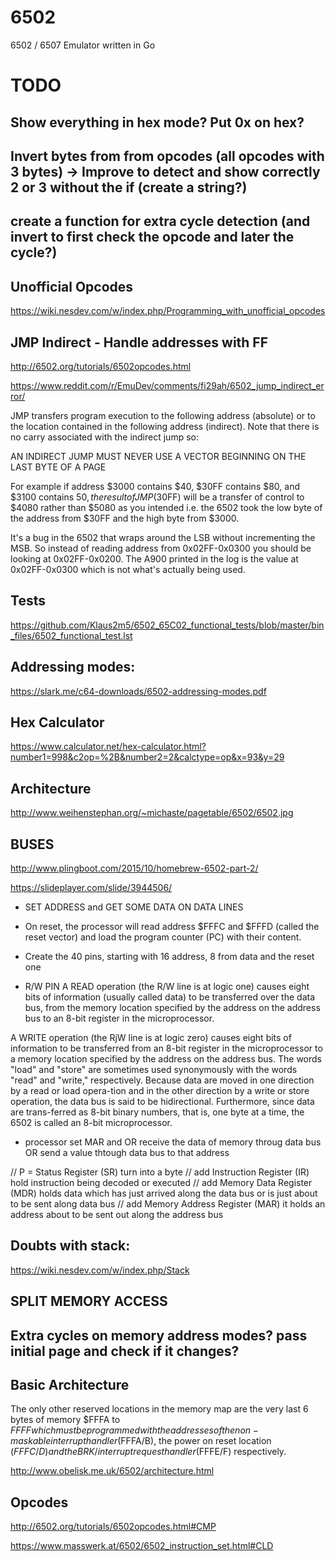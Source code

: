 # 6502
6502 / 6507 Emulator written in Go

# TODO

## Show everything in hex mode? Put 0x on hex?

## Invert bytes from from opcodes (all opcodes with 3 bytes) -> Improve to detect and show correctly 2 or 3 without the if (create a string?)

## create a function for extra cycle detection (and invert to first check the opcode and later the cycle?)

## Unofficial Opcodes

https://wiki.nesdev.com/w/index.php/Programming_with_unofficial_opcodes

## JMP Indirect - Handle addresses with FF

http://6502.org/tutorials/6502opcodes.html

https://www.reddit.com/r/EmuDev/comments/fi29ah/6502_jump_indirect_error/


JMP transfers program execution to the following address (absolute) or to the location contained in the following address (indirect). Note that there is no carry associated with the indirect jump so:

AN INDIRECT JUMP MUST NEVER USE A
VECTOR BEGINNING ON THE LAST BYTE
OF A PAGE

For example if address $3000 contains $40, $30FF contains $80, and $3100 contains $50, the result of JMP ($30FF) will be a transfer of control to $4080 rather than $5080 as you intended i.e. the 6502 took the low byte of the address from $30FF and the high byte from $3000. 

It's a bug in the 6502 that wraps around the LSB without incrementing the MSB. So instead of reading address from 0x02FF-0x0300 you should be looking at 0x02FF-0x0200. The A900 printed in the log is the value at 0x02FF-0x0300 which is not what's actually being used.

## Tests

https://github.com/Klaus2m5/6502_65C02_functional_tests/blob/master/bin_files/6502_functional_test.lst


## Addressing modes:

https://slark.me/c64-downloads/6502-addressing-modes.pdf


## Hex Calculator

https://www.calculator.net/hex-calculator.html?number1=998&c2op=%2B&number2=2&calctype=op&x=93&y=29


## Architecture

http://www.weihenstephan.org/~michaste/pagetable/6502/6502.jpg


## BUSES

http://www.plingboot.com/2015/10/homebrew-6502-part-2/

https://slideplayer.com/slide/3944506/

* SET ADDRESS and GET SOME DATA ON DATA LINES

* On reset, the processor will read address $FFFC and $FFFD (called the reset vector) and load the program counter (PC) with their content. 

* Create the 40 pins, starting with 16 address, 8 from data and the reset one

* R/W PIN
A READ operation (the R/W line is at logic one) causes eight bits of information (usually called data) to be transferred over the data bus, from the memory location specified by the address on the address bus to an 8-bit register in the microprocessor.

A WRITE operation (the RjW line is at logic zero) causes eight bits of information to be transferred from an 8-bit register in the microprocessor to a  memory location specified by the address on the address bus. The words "load" and "store" are sometimes used synonymously with the words "read" and "write," respectively. Because data are moved in one direction by a read or load opera-tion and in the other direction by a write or store operation, the data bus is said to be hidirectional. Furthermore, since data are trans-ferred as 8-bit binary numbers, that is, one byte at a time, the 6502 is called an 8-bit microprocessor.

* processor set MAR and OR receive the data of memory throug data bus OR send a value thtough data bus to that address

// P = Status Register (SR) turn into a byte
// add Instruction Register (IR) hold instruction being decoded or executed
// add Memory Data Register (MDR) holds data which has just arrived along the data bus or is just about to  be sent along data bus
// add Memory Address Register (MAR) it holds an address about to be sent out along the address bus 

## Doubts with stack:

https://wiki.nesdev.com/w/index.php/Stack

## SPLIT MEMORY ACCESS 

## Extra cycles on memory address modes? pass initial page and check if it changes?


## Basic Architecture

The only other reserved locations in the memory map are the very last 6 bytes of memory $FFFA to $FFFF which must be programmed with the addresses of the non-maskable interrupt handler ($FFFA/B), the power on reset location ($FFFC/D) and the BRK/interrupt request handler ($FFFE/F) respectively.


http://www.obelisk.me.uk/6502/architecture.html

## Opcodes

http://6502.org/tutorials/6502opcodes.html#CMP

https://www.masswerk.at/6502/6502_instruction_set.html#CLD



 

